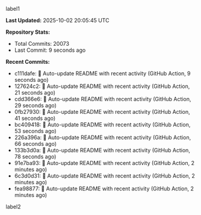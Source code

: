 
label1 
<!-- ACTIVITY_START -->
**Last Updated:** 2025-10-02 20:05:45 UTC

**Repository Stats:**
- Total Commits: 20073
- Last Commit: 9 seconds ago

**Recent Commits:**
- c111dafe: 🤖 Auto-update README with recent activity (GitHub Action, 9 seconds ago)
- 127624c2: 🤖 Auto-update README with recent activity (GitHub Action, 21 seconds ago)
- cdd366e6: 🤖 Auto-update README with recent activity (GitHub Action, 29 seconds ago)
- 0fb27930: 🤖 Auto-update README with recent activity (GitHub Action, 41 seconds ago)
- bc409418: 🤖 Auto-update README with recent activity (GitHub Action, 53 seconds ago)
- 226a396a: 🤖 Auto-update README with recent activity (GitHub Action, 66 seconds ago)
- 133b3d0a: 🤖 Auto-update README with recent activity (GitHub Action, 78 seconds ago)
- 91e7ba93: 🤖 Auto-update README with recent activity (GitHub Action, 2 minutes ago)
- 6c3d0d31: 🤖 Auto-update README with recent activity (GitHub Action, 2 minutes ago)
- fea98877: 🤖 Auto-update README with recent activity (GitHub Action, 2 minutes ago)
<!-- ACTIVITY_END -->

label2
